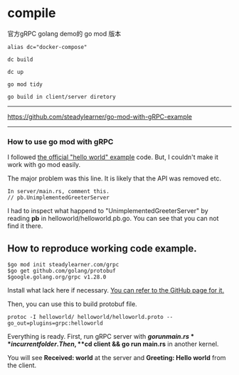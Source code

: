 #  compile

官方gRPC golang demo的 go mod 版本

```shell
alias dc="docker-compose"

dc build 

dc up

```


```shell
go mod tidy

go build in client/server diretory

```






---

https://github.com/steadylearner/go-mod-with-gRPC-example


---
###  How to use go mod with gRPC 

I followed [the official "hello world" example](https://github.com/grpc/grpc-go/blob/master/examples/helloworld/greeter_server/main.go) code. But, I couldn't make it work with go mod easily.

The major problem was this line. It is likely that the API was removed etc.

```console
In server/main.rs, comment this.
// pb.UnimplementedGreeterServer
```

I had to inspect what happend to "UnimplementedGreeterServer" by reading **pb** in helloworld/helloworld.pb.go. You can see that you can not find it there.

## How to reproduce working code example.

```console
$go mod init steadylearner.com/grpc
$go get github.com/golang/protobuf
$google.golang.org/grpc v1.28.0
```

Install what lack here if necessary. [You can refer to the GitHub page for it.](https://github.com/grpc/grpc-go)

Then, you can use this to build protobuf file.

```console
protoc -I helloworld/ helloworld/helloworld.proto --go_out=plugins=grpc:helloworld
```

Everything is ready. First, run gRPC server with **$go run main.rs** in current folder. Then, **$cd client && go run main.rs** in another kernel. 

You will see **Received: world** at the server and **Greeting: Hello world** from the client.
